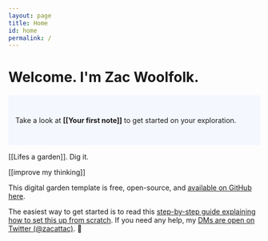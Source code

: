 ```yaml
---
layout: page
title: Home
id: home
permalink: /
---
```


# Welcome. I'm Zac Woolfolk.
<p style="padding: 3em 1em; background: #f5f7ff; border-radius: 4px;">
  Take a look at <span style="font-weight: bold">[[Your first note]]</span> to get started on your exploration.
</p>

[[Lifes a garden]]. Dig it.

[[improve my thinking]]

This digital garden template is free, open-source, and [available on GitHub here](https://github.com/maximevaillancourt/digital-garden-jekyll-template).

The easiest way to get started is to read this [step-by-step guide explaining how to set this up from scratch](https://maximevaillancourt.com/blog/setting-up-your-own-digital-garden-with-jekyll). If you need any help, my [DMs are open on Twitter (@zacattac)](https://twitter.com/zacattac). 👋

<style>
  .wrapper {
    max-width: 46em;
  }
</style>
